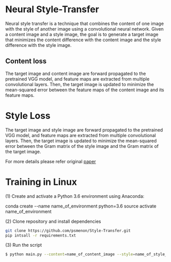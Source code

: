 # Neural Style-Transfer

Neural style transfer is a technique that combines the content of one image with the style of another image using a convolutional neural network. Given a content image and a style image, the goal is to generate a target image that minimizes the content difference with the content image and the style difference with the style image.

## Content loss

The target image and content image are forward propagated to the pretrained VGG model, and feature maps are extracted from multiple convolutional layers. Then, the target image is updated to minimize the mean-squared error between the feature maps of the content image and its feature maps.

# Style Loss

The target image and style image are forward propagated to the pretrained VGG model, and feature maps are extracted from multiple convolutional layers. Then, the target image is updated to minimize the mean-squared error between the Gram matrix of the style image and the Gram matrix of the target image. 

For more details please refer original [paper](https://arxiv.org/abs/1508.06576)

# Training in Linux

(1) Create and activate a Python 3.6 environment using Anaconda:
   
  conda create --name name_of_environment python=3.6
	source activate name_of_environment

(2) Clone repository and install dependencies

```bash
git clone https://github.com/psmenon/Style-Transfer.git
pip intsall -r requirements.txt
```

(3) Run the script 
```bash
$ python main.py --content=name_of_content_image --style=name_of_style_image

